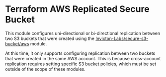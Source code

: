 # Terraform AWS Replicated Secure Bucket

This module configures uni-directional or bi-directional replication between two S3 buckets that were created using the [Invicton-Labs/secure-s3-bucket/aws](https://registry.terraform.io/modules/Invicton-Labs/secure-s3-bucket/aws/latest) module.

At this time, it only supports configuring replication between two buckets that were created in the same AWS account. This is because cross-account replication requires setting specific S3 bucket policies, which must be set outside of the scope of these modules.
